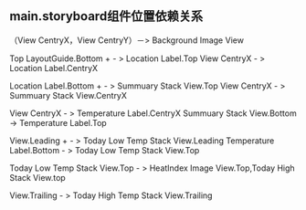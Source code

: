 ## main.storyboard组件位置依赖关系
（View CentryX，View CentryY）－> Background Image View


Top LayoutGuide.Bottom +  - >  Location Label.Top
View CentryX - > Location Label.CentryX


Location Label.Bottom +  - > Summuary Stack View.Top
View CentryX - > Summuary Stack View.CentryX

View CentryX - > Temperature Label.CentryX
Summuary Stack View.Bottom -> Temperature Label.Top

View.Leading +  - > Today Low Temp Stack View.Leading
Temperature Label.Bottom - > Today Low Temp Stack View.Top

Today Low Temp Stack View.Top - > HeatIndex Image View.Top,Today High Stack View.top


View.Trailing - > Today High Temp Stack View.Trailing
